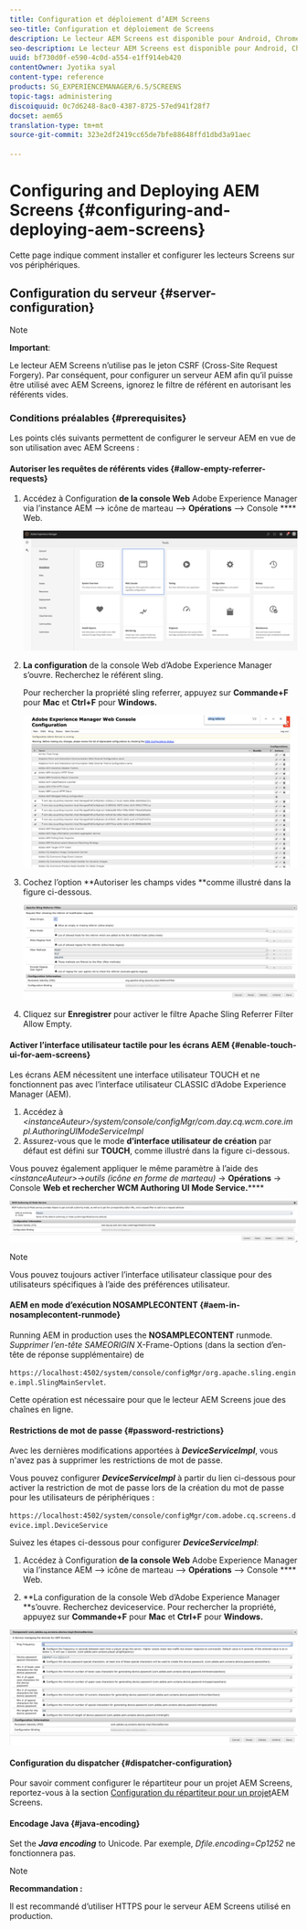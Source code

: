 ```yaml
---
title: Configuration et déploiement d’AEM Screens
seo-title: Configuration et déploiement de Screens
description: Le lecteur AEM Screens est disponible pour Android, Chrome OS, iOS et Windows. Cette page décrit la configuration et le déploiement d’AEM Screens et résume également les instructions de sélection h/w pour le périphérique du lecteur.
seo-description: Le lecteur AEM Screens est disponible pour Android, Chrome OS, iOS et Windows. Cette page décrit la configuration et le déploiement d’AEM Screens et résume également les instructions de sélection h/w pour le périphérique du lecteur.
uuid: bf730d0f-e590-4c0d-a554-e1ff914eb420
contentOwner: Jyotika syal
content-type: reference
products: SG_EXPERIENCEMANAGER/6.5/SCREENS
topic-tags: administering
discoiquuid: 0c7d6248-8ac0-4387-8725-57ed941f28f7
docset: aem65
translation-type: tm+mt
source-git-commit: 323e2df2419cc65de7bfe88648ffd1dbd3a91aec

---
```



# Configuring and Deploying AEM Screens {#configuring-and-deploying-aem-screens}

Cette page indique comment installer et configurer les lecteurs Screens sur vos périphériques.

## Configuration du serveur {#server-configuration}

>[!NOTE]
>
>**Important**:
>
>Le lecteur AEM Screens n’utilise pas le jeton CSRF (Cross-Site Request Forgery). Par conséquent, pour configurer un serveur AEM afin qu’il puisse être utilisé avec AEM Screens, ignorez le filtre de référent en autorisant les référents vides.

### Conditions préalables {#prerequisites}

Les points clés suivants permettent de configurer le serveur AEM en vue de son utilisation avec AEM Screens :

#### Autoriser les requêtes de référents vides {#allow-empty-referrer-requests}

1. Accédez à Configuration **de la console Web** Adobe Experience Manager via l’instance AEM —&gt; icône de marteau —&gt; **Opérations** —&gt; Console **** Web.

   ![screen_shot_2019-07-31at91253am](assets/screen_shot_2019-07-31at91253am.png)

1. **La configuration** de la console Web d’Adobe Experience Manager s’ouvre. Recherchez le référent sling.

   Pour rechercher la propriété sling referrer, appuyez sur **Commande+F** pour **Mac** et **Ctrl+F** pour **Windows.**

   ![screen_shot_2019-07-31at91728am](assets/screen_shot_2019-07-31at91728am.png)

1. Cochez l’option **Autoriser les champs vides **comme illustré dans la figure ci-dessous.

   ![screen_shot_2019-07-31at91807am](assets/screen_shot_2019-07-31at91807am.png)

1. Cliquez sur **Enregistrer** pour activer le filtre Apache Sling Referrer Filter Allow Empty.

#### Activer l’interface utilisateur tactile pour les écrans AEM {#enable-touch-ui-for-aem-screens}

Les écrans AEM nécessitent une interface utilisateur TOUCH et ne fonctionnent pas avec l’interface utilisateur CLASSIC d’Adobe Experience Manager (AEM).

1. Accédez à *&lt;instanceAuteur&gt;/system/console/configMgr/com.day.cq.wcm.core.impl.AuthoringUIModeServiceImpl*
1. Assurez-vous que le mode **d’interface utilisateur de création** par défaut est défini sur **TOUCH**, comme illustré dans la figure ci-dessous.

Vous pouvez également appliquer le même paramètre à l’aide des *&lt;instanceAuteur&gt;*-&gt;*outils (icône en forme de marteau)* -&gt; **Opérations** -&gt; Console **Web et rechercher WCM Authoring UI Mode Service.******

![screen_shot_2018-12-04at22425pm](assets/screen_shot_2018-12-04at22425pm.png)

>[!NOTE]
>
>Vous pouvez toujours activer l’interface utilisateur classique pour des utilisateurs spécifiques à l’aide des préférences utilisateur.

#### AEM en mode d’exécution NOSAMPLECONTENT {#aem-in-nosamplecontent-runmode}

Running AEM in production uses the **NOSAMPLECONTENT** runmode. *Supprimer l’en-tête SAMEORIGIN* X-Frame-Options (dans la section d’en-tête de réponse supplémentaire) de

`https://localhost:4502/system/console/configMgr/org.apache.sling.engine.impl.SlingMainServlet`.

Cette opération est nécessaire pour que le lecteur AEM Screens joue des chaînes en ligne.

#### Restrictions de mot de passe {#password-restrictions}

Avec les dernières modifications apportées à ***DeviceServiceImpl***, vous n'avez pas à supprimer les restrictions de mot de passe.

Vous pouvez configurer ***DeviceServiceImpl*** à partir du lien ci-dessous pour activer la restriction de mot de passe lors de la création du mot de passe pour les utilisateurs de périphériques :

`https://localhost:4502/system/console/configMgr/com.adobe.cq.screens.device.impl.DeviceService`

Suivez les étapes ci-dessous pour configurer ***DeviceServiceImpl***:

1. Accédez à Configuration **de la console Web** Adobe Experience Manager via l’instance AEM —&gt; icône de marteau —&gt; **Opérations** —&gt; Console **** Web.

1. **La configuration de la console Web d’Adobe Experience Manager **s’ouvre. Recherchez deviceservice. Pour rechercher la propriété, appuyez sur **Commande+F** pour **Mac** et **Ctrl+F** pour **Windows.**

![screen_shot_2019-07-31at92058am](assets/screen_shot_2019-07-31at92058am.png)

#### Configuration du dispatcher {#dispatcher-configuration}

Pour savoir comment configurer le répartiteur pour un projet AEM Screens, reportez-vous à la section [Configuration du répartiteur pour un projet](dispatcher-configurations-aem-screens.md)AEM Screens.

#### Encodage Java {#java-encoding}

Set the ***Java encoding*** to Unicode. Par exemple, *Dfile.encoding=Cp1252* ne fonctionnera pas.

>[!NOTE]
>
>**Recommandation :**
>
>Il est recommandé d’utiliser HTTPS pour le serveur AEM Screens utilisé en production.


